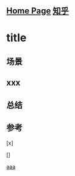 [Home Page](https://github.com/vonzhou/Blog/blob/master/README.md)            [知乎](https://www.zhihu.com/people/vonzhou/activities)
---

# title


## 场景

## xxx

## 总结

## 参考


[x]

[]

[aaa](bbb)

![]()
